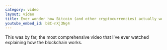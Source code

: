 ```yaml
---
category: video
layout: video
title: Ever wonder how Bitcoin (and other cryptocurrencies) actually work?
youtube_embed_id: bBC-nXj3Ng4
---
```


This was by far, the most comprehensive video that I've ever watched explaining how the blockchain works.
